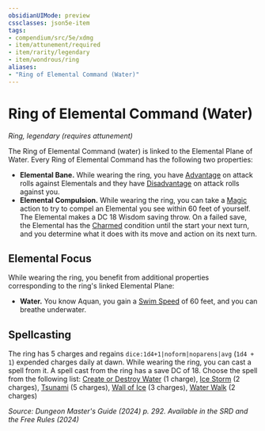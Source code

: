 ```yaml
---
obsidianUIMode: preview
cssclasses: json5e-item
tags:
- compendium/src/5e/xdmg
- item/attunement/required
- item/rarity/legendary
- item/wondrous/ring
aliases: 
- "Ring of Elemental Command (Water)"
---
```

# Ring of Elemental Command (Water)
*Ring, legendary (requires attunement)*  



The Ring of Elemental Command (water) is linked to the Elemental Plane of Water. Every Ring of Elemental Command has the following two properties:

- **Elemental Bane.** While wearing the ring, you have [Advantage](/3-Mechanics/CLI/variant-rules/advantage-xphb.md) on attack rolls against Elementals and they have [Disadvantage](/3-Mechanics/CLI/variant-rules/disadvantage-xphb.md) on attack rolls against you.  
- **Elemental Compulsion.** While wearing the ring, you can take a [Magic](actions.md#Magic) action to try to compel an Elemental you see within 60 feet of yourself. The Elemental makes a DC 18 Wisdom saving throw. On a failed save, the Elemental has the [Charmed](conditions.md#Charmed) condition until the start your next turn, and you determine what it does with its move and action on its next turn.  

## Elemental Focus

While wearing the ring, you benefit from additional properties corresponding to the ring's linked Elemental Plane:

- **Water.** You know Aquan, you gain a [Swim Speed](/3-Mechanics/CLI/variant-rules/swim-speed-xphb.md) of 60 feet, and you can breathe underwater.  

## Spellcasting

The ring has 5 charges and regains `dice:1d4+1|noform|noparens|avg` (`1d4 + 1`) expended charges daily at dawn. While wearing the ring, you can cast a spell from it. A spell cast from the ring has a save DC of 18. Choose the spell from the following list: [Create or Destroy Water](/3-Mechanics/CLI/spells/create-or-destroy-water-xphb.md) (1 charge), [Ice Storm](/3-Mechanics/CLI/spells/ice-storm-xphb.md) (2 charges), [Tsunami](/3-Mechanics/CLI/spells/tsunami-xphb.md) (5 charges), [Wall of Ice](/3-Mechanics/CLI/spells/wall-of-ice-xphb.md) (3 charges), [Water Walk](/3-Mechanics/CLI/spells/water-walk-xphb.md) (2 charges)

*Source: Dungeon Master's Guide (2024) p. 292. Available in the <span title='Systems Reference Document (5.2)'>SRD</span> and the Free Rules (2024)*